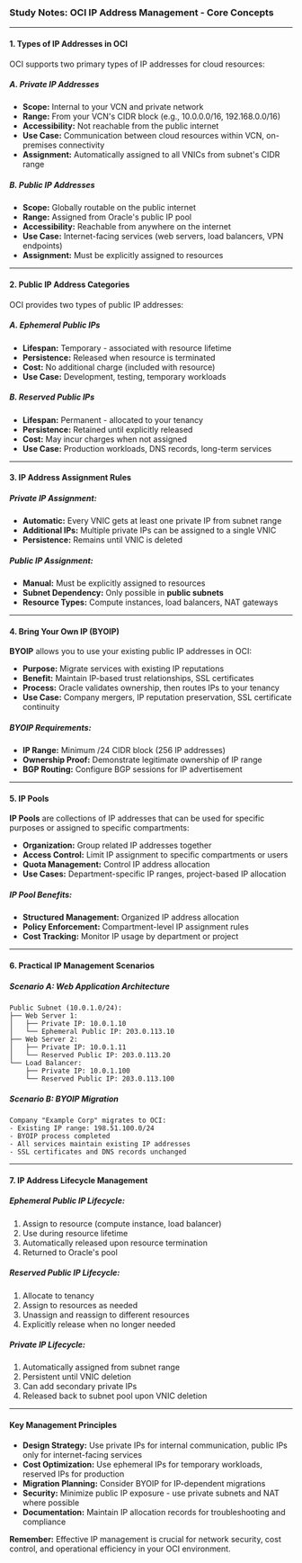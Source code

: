 ### **Study Notes: OCI IP Address Management - Core Concepts**

---

#### **1. Types of IP Addresses in OCI**

OCI supports two primary types of IP addresses for cloud resources:

##### **A. Private IP Addresses**
*   **Scope:** Internal to your VCN and private network
*   **Range:** From your VCN's CIDR block (e.g., 10.0.0.0/16, 192.168.0.0/16)
*   **Accessibility:** Not reachable from the public internet
*   **Use Case:** Communication between cloud resources within VCN, on-premises connectivity
*   **Assignment:** Automatically assigned to all VNICs from subnet's CIDR range

##### **B. Public IP Addresses**
*   **Scope:** Globally routable on the public internet
*   **Range:** Assigned from Oracle's public IP pool
*   **Accessibility:** Reachable from anywhere on the internet
*   **Use Case:** Internet-facing services (web servers, load balancers, VPN endpoints)
*   **Assignment:** Must be explicitly assigned to resources

---

#### **2. Public IP Address Categories**

OCI provides two types of public IP addresses:

##### **A. Ephemeral Public IPs**
*   **Lifespan:** Temporary - associated with resource lifetime
*   **Persistence:** Released when resource is terminated
*   **Cost:** No additional charge (included with resource)
*   **Use Case:** Development, testing, temporary workloads

##### **B. Reserved Public IPs**
*   **Lifespan:** Permanent - allocated to your tenancy
*   **Persistence:** Retained until explicitly released
*   **Cost:** May incur charges when not assigned
*   **Use Case:** Production workloads, DNS records, long-term services

---

#### **3. IP Address Assignment Rules**

##### **Private IP Assignment:**
*   **Automatic:** Every VNIC gets at least one private IP from subnet range
*   **Additional IPs:** Multiple private IPs can be assigned to a single VNIC
*   **Persistence:** Remains until VNIC is deleted

##### **Public IP Assignment:**
*   **Manual:** Must be explicitly assigned to resources
*   **Subnet Dependency:** Only possible in **public subnets**
*   **Resource Types:** Compute instances, load balancers, NAT gateways

---

#### **4. Bring Your Own IP (BYOIP)**

**BYOIP** allows you to use your existing public IP addresses in OCI:

*   **Purpose:** Migrate services with existing IP reputations
*   **Benefit:** Maintain IP-based trust relationships, SSL certificates
*   **Process:** Oracle validates ownership, then routes IPs to your tenancy
*   **Use Case:** Company mergers, IP reputation preservation, SSL certificate continuity

##### **BYOIP Requirements:**
*   **IP Range:** Minimum /24 CIDR block (256 IP addresses)
*   **Ownership Proof:** Demonstrate legitimate ownership of IP range
*   **BGP Routing:** Configure BGP sessions for IP advertisement

---

#### **5. IP Pools**

**IP Pools** are collections of IP addresses that can be used for specific purposes or assigned to specific compartments:

*   **Organization:** Group related IP addresses together
* **Access Control:** Limit IP assignment to specific compartments or users
*   **Quota Management:** Control IP address allocation
*   **Use Cases:** Department-specific IP ranges, project-based IP allocation

##### **IP Pool Benefits:**
*   **Structured Management:** Organized IP address allocation
*   **Policy Enforcement:** Compartment-level IP assignment rules
*   **Cost Tracking:** Monitor IP usage by department or project

---

#### **6. Practical IP Management Scenarios**

##### **Scenario A: Web Application Architecture**
```
Public Subnet (10.0.1.0/24):
├── Web Server 1:
│   ├── Private IP: 10.0.1.10
│   └── Ephemeral Public IP: 203.0.113.10
├── Web Server 2:
│   ├── Private IP: 10.0.1.11
│   └── Reserved Public IP: 203.0.113.20
└── Load Balancer:
    ├── Private IP: 10.0.1.100
    └── Reserved Public IP: 203.0.113.100
```

##### **Scenario B: BYOIP Migration**
```
Company "Example Corp" migrates to OCI:
- Existing IP range: 198.51.100.0/24
- BYOIP process completed
- All services maintain existing IP addresses
- SSL certificates and DNS records unchanged
```

---

#### **7. IP Address Lifecycle Management**

##### **Ephemeral Public IP Lifecycle:**
1.  Assign to resource (compute instance, load balancer)
2.  Use during resource lifetime
3.  Automatically released upon resource termination
4.  Returned to Oracle's pool

##### **Reserved Public IP Lifecycle:**
1.  Allocate to tenancy
2.  Assign to resources as needed
3.  Unassign and reassign to different resources
4.  Explicitly release when no longer needed

##### **Private IP Lifecycle:**
1.  Automatically assigned from subnet range
2.  Persistent until VNIC deletion
3.  Can add secondary private IPs
4.  Released back to subnet pool upon VNIC deletion

---

#### **Key Management Principles**

*   **Design Strategy:** Use private IPs for internal communication, public IPs only for internet-facing services
*   **Cost Optimization:** Use ephemeral IPs for temporary workloads, reserved IPs for production
*   **Migration Planning:** Consider BYOIP for IP-dependent migrations
*   **Security:** Minimize public IP exposure - use private subnets and NAT where possible
*   **Documentation:** Maintain IP allocation records for troubleshooting and compliance

**Remember:** Effective IP management is crucial for network security, cost control, and operational efficiency in your OCI environment.